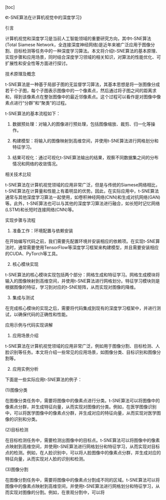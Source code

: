 
[toc]                    
                
                
《t-SNE算法在计算机视觉中的深度学习》

引言

计算机视觉和深度学习是当前人工智能领域的重要研究方向，其中t-SNE算法(Total Siamese Network，全连接深度神经网络)是近年来被广泛应用于图像分割、目标检测等任务中的一种深度学习算法。本文将介绍t-SNE算法的基本原理、实现步骤和应用场景，同时结合深度学习领域的相关知识，对算法的性能优化、可扩展性和安全性等方面进行探讨。

技术原理及概念

t-SNE算法是一种基于局部子图的无监督学习算法，其基本思想是将一张图像分成若干个子图，每个子图表示图像中的一个像素点，然后通过将子图之间的距离求和，得到该像素点在整张图像中的最近邻像素点。这个过程可以看作是对图像中像素点进行“分群”和“聚类”的过程。

t-SNE算法的基本流程如下：

1. 数据预处理：对输入的图像进行预处理，包括图像缩放、裁剪、归一化等操作。

2. 构建模型：将输入的图像映射到高维空间，并使用t-SNE算法进行网格划分和特征学习。

3. 结果可视化：通过可视化t-SNE算法输出的结果，观察不同数据集之间的分布情况和网络的收敛情况。

相关技术比较

t-SNE算法在计算机视觉领域的应用非常广泛，但是与传统的Siamese网络相比，t-SNE算法在计算量和性能上有着明显的优势。因此，在实际应用中，t-SNE算法通常与其他深度学习算法一起使用，如卷积神经网络(CNN)和生成对抗网络(GAN)等。此外，t-SNE算法也可以与其他的深度学习算法进行融合，如长短时记忆网络(LSTM)和长短时连接网络(CNN)等。

实现步骤与流程

1. 准备工作：环境配置与依赖安装

在开始编写代码之前，我们需要先配置环境并安装相应的依赖项。在实现t-SNE算法时，通常需要使用TensorFlow等深度学习框架来构建模型，并且需要安装相应的CUDA、PyTorch等工具。

2. 核心模块实现

t-SNE算法的核心模块实现包括两个部分：网格生成和特征学习。网格生成模块将输入的图像映射到高维空间，并使用t-SNE算法进行网格划分。特征学习模块则是根据图像的特征，学习到对应的t-SNE矩阵，从而实现对图像的降维。

3. 集成与测试

在完成核心模块的实现之后，需要将代码集成到现有的深度学习框架中，并进行测试，以确保代码的正确性和性能。

应用示例与代码实现讲解

1. 应用场景介绍

t-SNE算法在计算机视觉领域的应用非常广泛，例如用于图像分割、目标检测、人脸识别等任务。本文将介绍一些常见的应用场景，如图像分类、目标识别和图像分割等。

2. 应用实例分析

下面是一些实际应用t-SNE算法的例子：

(1)图像分类

在图像分类任务中，需要将图像中的像素点进行分类。t-SNE算法可以将图像中的像素点分群，并生成特征向量，从而实现对图像的分类。例如，在医学图像识别中，可以将医学图像中的像素点分群，并生成对应的特征向量，从而实现对医学图像的识别和分类。

(2)目标检测

在目标检测任务中，需要检测出图像中的目标点。t-SNE算法可以将图像中的像素点映射到高维空间，并使用t-SNE算法进行网格划分和特征学习，从而实现对目标点的检测。例如，在人脸识别中，可以将人脸图像中的像素点分群，并生成对应的特征向量，从而实现对人脸的识别和检测。

(3)图像分割

在图像分割任务中，需要将图像中的像素点分割成不同的区域。t-SNE算法可以将图像中的像素点映射到高维空间，并使用t-SNE算法进行网格划分和特征学习，从而实现对图像的分割。例如，在景观分割中，可以将

